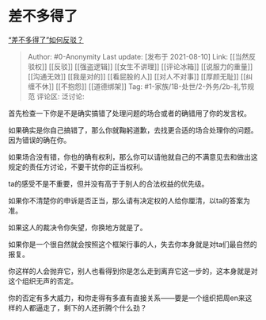 # 差不多得了
[“差不多得了”如何反驳？](https://www.zhihu.com/question/475457666/answer/2049742155)

> Author: #0-Anonymity
> Last update: [发布于 2021-08-10]
> Link: [[当然反驳权]] [[反驳]] [[强盗逻辑]] [[女生不讲理]] [[评论冰箱]] [[说服力的重量]] [[沟通无效]] [[我是对的]] [[看屁股的人]] [[对人不对事]] [[厚颜无耻]] [[纠缠不休]] [[不抱怨]] [[道德绑架]]
> Tag: #1-家族/1B-处世/2-外务/2b-礼节规范 
> 评论区:
> 泛讨论:

首先检查一下你是不是确实搞错了处理问题的场合或者的确错用了你的发言权。

如果确实是你自己搞错了，那么你就鞠躬道歉，去找更合适的场合处理你的问题。因为错误的确在你。

如果场合没有错，你也的确有权利，那么你可以请他就自己的不满意见去和做出这规定的责任方讨论，不要干扰你的正当权利。

ta的感受不是不重要，但并没有高于于别人的合法权益的优先级。

如果你不清楚你的申诉是否正当，那么请有决定权的人给你厘清，以ta的答案为准。

如果这人的裁决令你失望，你换地方就是了。

如果你是一个很自然就会按照这个框架行事的人，失去你本身就是对ta们最自然的报复。

你这样的人会抛弃它，别人也看得到你是怎么走到离弃它这一步的，这本身就是对这个组织无声的否定。

你的否定有多大威力，和你走得有多直有直接关系——要是一个组织把周en来这样的人都逼走了，剩下的人还折腾个什么劲？
